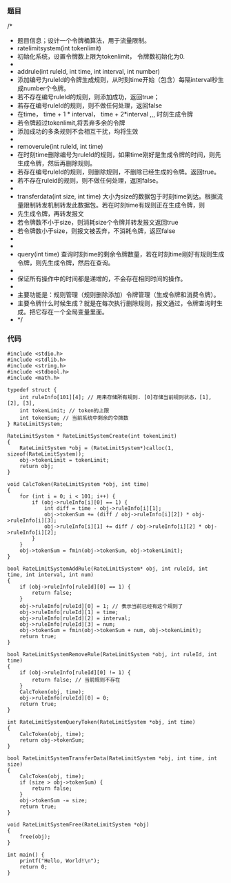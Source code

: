 ### 题目
/*
 * 题目信息；设计一个令牌桶算法，用于流量限制。
 * ratelimitsystem(int tokenlimit)
 * 初始化系统，设置令牌数上限为tokenlimit， 令牌数初始化为0.
 *
 * addrule(int ruleId, int time, int interval, int number)
 * 添加编号为ruleId的令牌生成规则，从时刻time开始（包含）每隔interval秒生成number个令牌。
 * 若不存在编号ruleId的规则，则添加成功，返回true；
 * 若存在编号ruleId的规则，则不做任何处理，返回false
 * 在time， time + 1 * interval， time + 2*interval ,,, 时刻生成令牌
 * 若令牌超过tokenlimit,将丢弃多余的令牌
 * 添加成功的多条规则不会相互干扰，均将生效
 *
 * removerule(int ruleId, int time)
 * 在时刻time删除编号为ruleId的规则，如果time刚好是生成令牌的时间，则先生成令牌，然后再删除规则。
 * 若存在编号ruleId的规则，则删除规则，不删除已经生成的令牌。返回true。
 * 若不存在ruleid的规则，则不做任何处理，返回false。
 *
 * transferdata(int size, int time) 大小为size的数据包于时刻time到达。根据流量限制转发机制转发此数据包。若在时刻time有规则正在生成令牌，则
 * 先生成令牌，再转发报文
 * 若令牌数不小于size，则消耗size个令牌并转发报文返回true
 * 若令牌数小于size，则报文被丢弃，不消耗令牌，返回false
 *
 *
 * query(int time) 查询时刻time的剩余令牌数量，若在时刻time刚好有规则生成令牌，则先生成令牌，然后在查询。
 *
 * 保证所有操作中的时间都是递增的，不会存在相同时间的操作。
 *
 * 主要功能是：规则管理（规则删除添加）令牌管理（生成令牌和消费令牌）。
 * 主要令牌什么时候生成？就是在每次执行删除规则，报文通过，令牌查询时生成。把它存在一个全局变量里面。
 * */

### 代码
```
#include <stdio.h>
#include <stdlib.h>
#include <string.h>
#include <stdbool.h>
#include <math.h>

typedef struct {
    int ruleInfo[101][4]; // 用来存储所有规则. [0]存储当前规则状态，[1], [2], [3],
    int tokenLimit; // token的上限
    int tokenSum; // 当前系统中剩余的令牌数
} RateLimitSystem;

RateLimitSystem * RateLimitSystemCreate(int tokenLimit)
{
    RateLimitSystem *obj = (RateLimitSystem*)calloc(1, sizeof(RateLimitSystem));
    obj->tokenLimit = tokenLimit;
    return obj;
}

void CalcToken(RateLimitSystem *obj, int time)
{
    for (int i = 0; i < 101; i++) {
        if (obj->ruleInfo[i][0] == 1) {
            int diff = time - obj->ruleInfo[i][1];
            obj->tokenSum += (diff / obj->ruleInfo[i][2]) * obj->ruleInfo[i][3];
            obj->ruleInfo[i][1] += diff / obj->ruleInfo[i][2] * obj->ruleInfo[i][2];
        }
    }
    obj->tokenSum = fmin(obj->tokenSum, obj->tokenLimit);
}

bool RateLimitSystemAddRule(RateLimitSystem* obj, int ruleId, int time, int interval, int num)
{
    if (obj->ruleInfo[ruleId][0] == 1) {
        return false;
    }
    obj->ruleInfo[ruleId][0] = 1; // 表示当前已经有这个规则了
    obj->ruleInfo[ruleId][1] = time;
    obj->ruleInfo[ruleId][2] = interval;
    obj->ruleInfo[ruleId][3] = num;
    obj->tokenSum = fmin(obj->tokenSum + num, obj->tokenLimit);
    return true;
}

bool RateLimitSystemRemoveRule(RateLimitSystem *obj, int ruleId, int time)
{
    if (obj->ruleInfo[ruleId][0] != 1) {
        return false; // 当前规则不存在
    }
    CalcToken(obj, time);
    obj->ruleInfo[ruleId][0] = 0;
    return true;
}

int RateLimitSystemQueryToken(RateLimitSystem *obj, int time)
{
    CalcToken(obj, time);
    return obj->tokenSum;
}

bool RateLimitSystemTransferData(RateLimitSystem *obj, int time, int size)
{
    CalcToken(obj, time);
    if (size > obj->tokenSum) {
        return false;
    }
    obj->tokenSum -= size;
    return true;
}

void RateLimitSystemFree(RateLimitSystem *obj)
{
    free(obj);
}

int main() {
    printf("Hello, World!\n");
    return 0;
}

```
